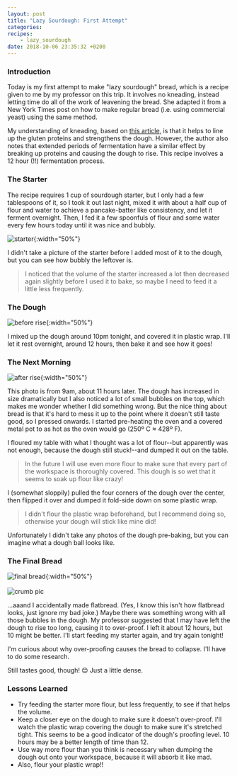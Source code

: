 ```yaml
---
layout: post
title: "Lazy Sourdough: First Attempt"
categories: 
recipes:
    - lazy_sourdough
date: 2018-10-06 23:35:32 +0200
---
```


### Introduction

Today is my first attempt to make "lazy sourdough" bread, which is a recipe given to me by my professor on this trip. It involves no kneading, instead letting time do all of the work of leavening the bread. She adapted it from a New York Times post on how to make regular bread (i.e. using commercial yeast) using the same method.

My understanding of kneading, based on [this article](https://www.thespruceeats.com/the-science-of-kneading-dough-1328690), is that it helps to line up the gluten proteins and strengthens the dough. However, the author also notes that extended periods of fermentation have a similar effect by breaking up proteins and causing the dough to rise. This recipe involves a 12 hour (!!) fermentation process.

### The Starter

The recipe requires 1 cup of sourdough starter, but I only had a few tablespoons of it, so I took it out last night, mixed it with about a half cup of flour and water to achieve a pancake-batter like consistency, and let it ferment overnight. Then, I fed it a few spoonfuls of flour and some water every few hours today until it was nice and bubbly. 

![starter](/assets/img/2018-10-06/starter.jpeg){:width="50%"}

I didn't take a picture of the starter before I added most of it to the dough, but you can see how bubbly the leftover is.

> I noticed that the volume of the starter increased a lot then decreased again slightly before I used it to bake, so maybe I need to feed it a little less frequently.

### The Dough
![before rise](/assets/img/2018-10-06/before_rise.jpeg){:width="50%"}

I mixed up the dough around 10pm tonight, and covered it in plastic wrap. I'll let it rest overnight, around 12 hours, then bake it and see how it goes!

### The Next Morning
![after rise](/assets/img/2018-10-06/after_rise.jpeg){:width="50%"}

This photo is from 9am, about 11 hours later. The dough has increased in size dramatically but I also noticed a lot of small bubbles on the top, which makes me wonder whether I did something wrong. But the nice thing about bread is that it's hard to mess it up to the point where it doesn't still taste good, so I pressed onwards. I started pre-heating the oven and a covered metal pot to as hot as the oven would go (250º C ≈ 428º F).

I floured my table with what I thought was a lot of flour--but apparently was not enough, because the dough still stuck!--and dumped it out on the table.

> In the future I will use even more flour to make sure that every part of the workspace is thoroughly covered. This dough is so wet that it seems to soak up flour like crazy!

I (somewhat sloppily) pulled the four corners of the dough over the center, then flipped it over and dumped it fold-side down on some plastic wrap.
> I didn't flour the plastic wrap beforehand, but I recommend doing so, otherwise your dough will stick like mine did!

Unfortunately I didn't take any photos of the dough pre-baking, but you can imagine what a dough ball looks like.

### The Final Bread
![final bread](/assets/img/2018-10-06/final.jpeg){:width="50%"}
<br><br>
![crumb pic](/assets/img/2018-10-06/crumb_pic.jpeg)

...aaand I accidentally made flatbread. (Yes, I know this isn't how flatbread looks, just ignore my bad joke.) Maybe there was something wrong with all those bubbles in the dough. My professor suggested that I may have left the dough to rise too long, causing it to over-proof. I left it about 12 hours, but 10 might be better. I'll start feeding my starter again, and try again tonight!

I'm curious about why over-proofing causes the bread to collapse. I'll have to do some research.

Still tastes good, though! 😊 Just a little dense. 


### Lessons Learned
- Try feeding the starter more flour, but less frequently, to see if that helps the volume.
- Keep a closer eye on the dough to make sure it doesn't over-proof. I'll watch the plastic wrap covering the dough to make sure it's stretched tight. This seems to be a good indicator of the dough's proofing level. 10 hours may be a better length of time than 12.
- Use way more flour than you think is necessary when dumping the dough out onto your workspace, because it will absorb it like mad.
- Also, flour your plastic wrap!!